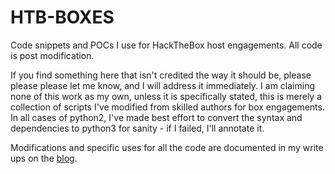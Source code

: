 # HTB-BOXES

Code snippets and POCs I use for HackTheBox host engagements. All code is post modification.

If you find something here that isn't credited the way it should be, please please please let me know, and I will address it immediately. I am claiming none of this work as my own, unless it is specifically stated, this is merely a collection of scripts I've modified from skilled authors for box engagements. In all cases of python2, I've made best effort to convert the syntax and dependencies to python3 for sanity - if I failed, I'll annotate it.

Modifications and specific uses for all the code are documented in my write ups on the [blog](https://blog.nullprism.io/).



